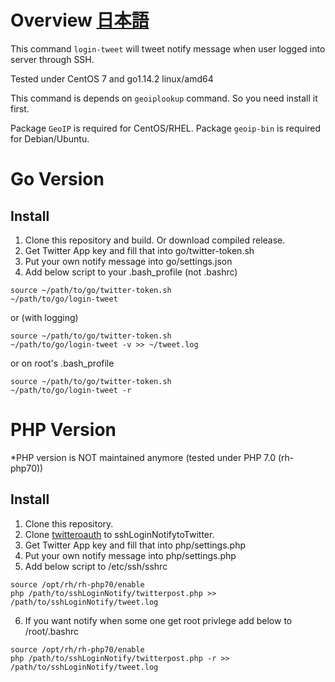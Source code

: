 # Overview [日本語](READMEja.md)
This command `login-tweet` will tweet notify message when user logged into server through SSH.

Tested under CentOS 7 and go1.14.2 linux/amd64

This command is depends on `geoiplookup` command. So you need install it first.

Package `GeoIP` is required for CentOS/RHEL. Package `geoip-bin` is required for Debian/Ubuntu.

# Go Version
## Install
1. Clone this repository and build. Or download compiled release.
1. Get Twitter App key and fill that into go/twitter-token.sh
1. Put your own notify message into go/settings.json
1. Add below script to your .bash_profile (not .bashrc)

```shell:.bash_profile
source ~/path/to/go/twitter-token.sh
~/path/to/go/login-tweet
```

or (with logging)

```shell:.bash_profile
source ~/path/to/go/twitter-token.sh
~/path/to/go/login-tweet -v >> ~/tweet.log
```

or on root's .bash_profile

```shell:.bash_profile
source ~/path/to/go/twitter-token.sh
~/path/to/go/login-tweet -r
```

# PHP Version
*PHP version is NOT maintained anymore (tested under PHP 7.0 (rh-php70))

## Install
1. Clone this repository.
2. Clone [twitteroauth](https://github.com/abraham/twitteroauth.git) to sshLoginNotifytoTwitter.
3. Get Twitter App key and fill that into php/settings.php
4. Put your own notify message into php/settings.php
5. Add below script to /etc/ssh/sshrc

```shell:sshrc
source /opt/rh/rh-php70/enable
php /path/to/sshLoginNotify/twitterpost.php >> /path/to/sshLoginNotify/tweet.log
```

6. If you want notify when some one get root privlege add below to /root/.bashrc

```shell:.bashrc
source /opt/rh/rh-php70/enable
php /path/to/sshLoginNotify/twitterpost.php -r >> /path/to/sshLoginNotify/tweet.log
```

